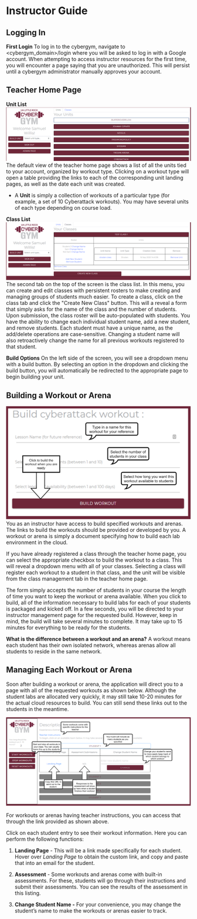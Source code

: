 # Instructor Guide

## Logging In
**First Login**
To log in to the cybergym, navigate to <cybergym_domain>/login where you will be asked to log in with a Google account. When attempting to access instructor resources for the first time, you will encounter a page saying that you are unauthorized. This will persist until a cybergym administrator manually approves your account.

## Teacher Home Page
**Unit List**
![Unit List](/images/instruction-teacher-home.png)
The default view of the teacher home page shows a list of all the units tied to your account, organized by workout type. Clicking on a workout type will open a table providing the links to each of the corresponding unit landing pages, as well as the date each unit was created. 

 - A **Unit** is simply a collection of workouts of a particular type (for example, a set of 10 Cyberattack workouts). You may have several units of each type depending on course load. 

**Class List**
![Class List](/images/instruction-class-management.png)
The second tab on the top of the screen is the class list. In this menu, you can create and edit classes with persistent rosters to make creating and managing groups of students much easier. To create a class, click on the class tab and click the "Create New Class" button. This will a reveal a form that simply asks for the name of the class and the number of students. Upon submission, the class roster will be auto-populated with students. You have the ability to change each individual student name, add a new student, and remove students. Each student must have a unique name, as the add/delete operations are case-sensitive. Changing a student name will also retroactively change the name for all previous workouts registered to that student.

**Build Options**
On the left side of the screen, you will see a dropdown menu with a build button. By selecting an option in the dropdown and clicking the build button, you will automatically be redirected to the appropriate page to begin building your unit.

## Building a Workout or Arena

![Building a Workout or Arena](/images/instructions-instructor-build.png)
You as an instructor have access to build specified workouts and arenas. The links to build the workouts should be provided or developed by you. A workout or arena is simply a document specifying how to build each lab environment in the cloud. 

If you have already registered a class through the teacher home page, you can select the appropriate checkbox to build the workout to a class. This will reveal a dropdown menu with all of your classes. Selecting a class will register each workout to a student in that class, and the unit will be visible from the class management tab in the teacher home page.

The form simply accepts the number of students in your course the length of time you want to keep the workout or arena available. When you click to build, all of the information necessary to build labs for each of your students is packaged and kicked off. In a few seconds, you will be directed to your instructor management page for the requested build. However, keep in mind, the build will take several minutes to complete. It may take up to 15 minutes for everything to be ready for the students.

**What is the difference between a workout and an arena?** A workout means each student has their own isolated network, whereas arenas allow all students to reside in the same network.

## Managing Each Workout or Arena

Soon after building a workout or arena, the application will direct you to a page with all of the requested workouts as shown below. Although the student labs are allocated very quickly, it may still take 10-20 minutes for the actual cloud resources to build. You can still send these links out to the students in the meantime.

![Building a Workout or Arena](/images/instruction-instructor-manage.png)

For workouts or arenas having teacher instructions, you can access that through the link provided as shown above.

Click on each student entry to see their workout information. Here you can perform the following functions:

1.  **Landing Page** - This will be a link made specifically for each student. Hover over _Landing Page_ to obtain the custom link, and copy and paste that into an email for the student.

2.  **Assessment** - Some workouts and arenas come with built-in assessments. For these, students will go through their instructions and submit their assessments. You can see the results of the assessment in this listing.

3.  **Change Student Name -** For your convenience, you may change the student’s name to make the workouts or arenas easier to track.
